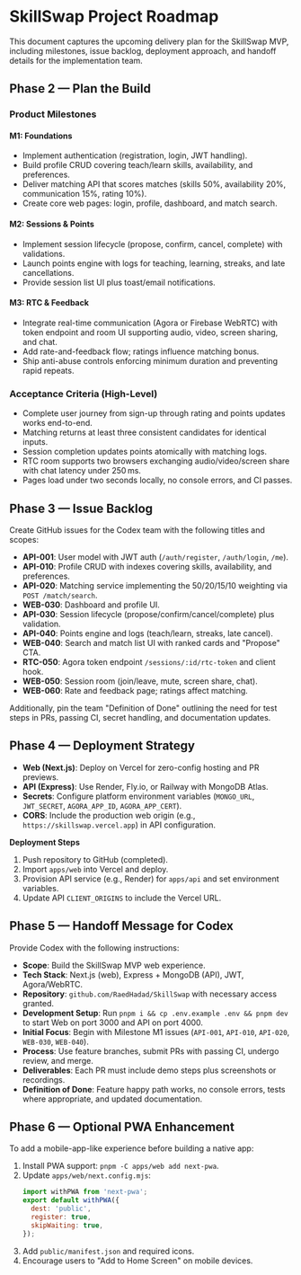 # SkillSwap Project Roadmap

This document captures the upcoming delivery plan for the SkillSwap MVP, including milestones, issue backlog, deployment approach, and handoff details for the implementation team.

## Phase 2 — Plan the Build

### Product Milestones

#### M1: Foundations
- Implement authentication (registration, login, JWT handling).
- Build profile CRUD covering teach/learn skills, availability, and preferences.
- Deliver matching API that scores matches (skills 50%, availability 20%, communication 15%, rating 10%).
- Create core web pages: login, profile, dashboard, and match search.

#### M2: Sessions & Points
- Implement session lifecycle (propose, confirm, cancel, complete) with validations.
- Launch points engine with logs for teaching, learning, streaks, and late cancellations.
- Provide session list UI plus toast/email notifications.

#### M3: RTC & Feedback
- Integrate real-time communication (Agora or Firebase WebRTC) with token endpoint and room UI supporting audio, video, screen sharing, and chat.
- Add rate-and-feedback flow; ratings influence matching bonus.
- Ship anti-abuse controls enforcing minimum duration and preventing rapid repeats.

### Acceptance Criteria (High-Level)
- Complete user journey from sign-up through rating and points updates works end-to-end.
- Matching returns at least three consistent candidates for identical inputs.
- Session completion updates points atomically with matching logs.
- RTC room supports two browsers exchanging audio/video/screen share with chat latency under 250 ms.
- Pages load under two seconds locally, no console errors, and CI passes.

## Phase 3 — Issue Backlog

Create GitHub issues for the Codex team with the following titles and scopes:

- **API-001**: User model with JWT auth (`/auth/register`, `/auth/login`, `/me`).
- **API-010**: Profile CRUD with indexes covering skills, availability, and preferences.
- **API-020**: Matching service implementing the 50/20/15/10 weighting via `POST /match/search`.
- **WEB-030**: Dashboard and profile UI.
- **API-030**: Session lifecycle (propose/confirm/cancel/complete) plus validation.
- **API-040**: Points engine and logs (teach/learn, streaks, late cancel).
- **WEB-040**: Search and match list UI with ranked cards and "Propose" CTA.
- **RTC-050**: Agora token endpoint `/sessions/:id/rtc-token` and client hook.
- **WEB-050**: Session room (join/leave, mute, screen share, chat).
- **WEB-060**: Rate and feedback page; ratings affect matching.

Additionally, pin the team "Definition of Done" outlining the need for test steps in PRs, passing CI, secret handling, and documentation updates.

## Phase 4 — Deployment Strategy

- **Web (Next.js)**: Deploy on Vercel for zero-config hosting and PR previews.
- **API (Express)**: Use Render, Fly.io, or Railway with MongoDB Atlas.
- **Secrets**: Configure platform environment variables (`MONGO_URL`, `JWT_SECRET`, `AGORA_APP_ID`, `AGORA_APP_CERT`).
- **CORS**: Include the production web origin (e.g., `https://skillswap.vercel.app`) in API configuration.

**Deployment Steps**
1. Push repository to GitHub (completed).
2. Import `apps/web` into Vercel and deploy.
3. Provision API service (e.g., Render) for `apps/api` and set environment variables.
4. Update API `CLIENT_ORIGINS` to include the Vercel URL.

## Phase 5 — Handoff Message for Codex

Provide Codex with the following instructions:

- **Scope**: Build the SkillSwap MVP web experience.
- **Tech Stack**: Next.js (web), Express + MongoDB (API), JWT, Agora/WebRTC.
- **Repository**: `github.com/RaedHadad/SkillSwap` with necessary access granted.
- **Development Setup**: Run `pnpm i && cp .env.example .env && pnpm dev` to start Web on port 3000 and API on port 4000.
- **Initial Focus**: Begin with Milestone M1 issues (`API-001`, `API-010`, `API-020`, `WEB-030`, `WEB-040`).
- **Process**: Use feature branches, submit PRs with passing CI, undergo review, and merge.
- **Deliverables**: Each PR must include demo steps plus screenshots or recordings.
- **Definition of Done**: Feature happy path works, no console errors, tests where appropriate, and updated documentation.

## Phase 6 — Optional PWA Enhancement

To add a mobile-app-like experience before building a native app:

1. Install PWA support: `pnpm -C apps/web add next-pwa`.
2. Update `apps/web/next.config.mjs`:
   ```javascript
   import withPWA from 'next-pwa';
   export default withPWA({
     dest: 'public',
     register: true,
     skipWaiting: true,
   });
   ```
3. Add `public/manifest.json` and required icons.
4. Encourage users to "Add to Home Screen" on mobile devices.
